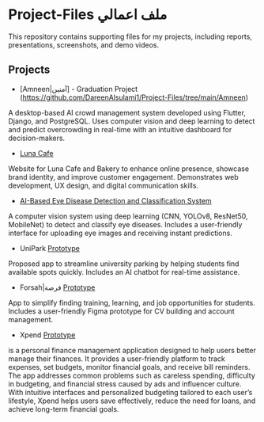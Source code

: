 # Project-Files ملف اعمالي

This repository contains supporting files for my projects, including reports, presentations, screenshots, and demo videos.

## Projects
- [Amneen|آمنين] - Graduation Project (https://github.com/DareenAlsulami1/Project-Files/tree/main/Amneen)
  
A desktop-based AI crowd management system developed using Flutter, Django, and PostgreSQL. Uses computer vision and deep learning to detect and predict overcrowding in real-time with an intuitive dashboard for decision-makers.

- [Luna Cafe](https://github.com/DareenAlsulami1/Luna-cafe)
  
Website for Luna Cafe and Bakery to enhance online presence, showcase brand identity, and improve customer engagement. Demonstrates web development, UX design, and digital communication skills.

- [AI-Based Eye Disease Detection and Classification System](https://github.com/DareenAlsulami1/AI-Based-Eye-Disease-Detection-and-Classification-System)
  
A computer vision system using deep learning (CNN, YOLOv8, ResNet50, MobileNet) to detect and classify eye diseases. Includes a user-friendly interface for uploading eye images and receiving instant predictions.

- UniPark [Prototype](https://www.figma.com/proto/J4f2Rgs3WgzRU6R4WRiomF/try-1---uniPark-prototype?node-id=72-225&starting-point-node-id=72%3A225&t=uBwItzfCjHyvxAgs-1)
  
Proposed app to streamline university parking by helping students find available spots quickly. Includes an AI chatbot for real-time assistance.

- Forsah|فرصة [Prototype](https://www.figma.com/proto/JyHoUXXTmQWmhU192F1VwK/%25D9%2585%25D9%2586%25D8%25B5%25D8%25A9-%25D9%2581%25D8%25B1%25D8%25B5%25D8%25A9?type=design&node-id=13-254&t=1oRTYuYPlD2CpYtQ-1&scaling=scale-down&page-id=0:1)
  
App to simplify finding training, learning, and job opportunities for students. Includes a user-friendly Figma prototype for CV building and account management.

- Xpend [Prototype](https://www.figma.com/proto/EXtZ7bVBHsd9D16A4Cc8e0/Xpend?node-id=34-2158&t=0Mi0E1ho5PDBqrcq-1&scaling=scale-down&page-id=0%3A1&starting-point-node-id=34%3A2158)

is a personal finance management application designed to help users better manage their finances. It provides a user-friendly platform to track expenses, set budgets, monitor financial goals, and receive bill reminders. The app addresses common problems such as careless spending, difficulty in budgeting, and financial stress caused by ads and influencer culture. With intuitive interfaces and personalized budgeting tailored to each user’s lifestyle, Xpend helps users save effectively, reduce the need for loans, and achieve long-term financial goals.
